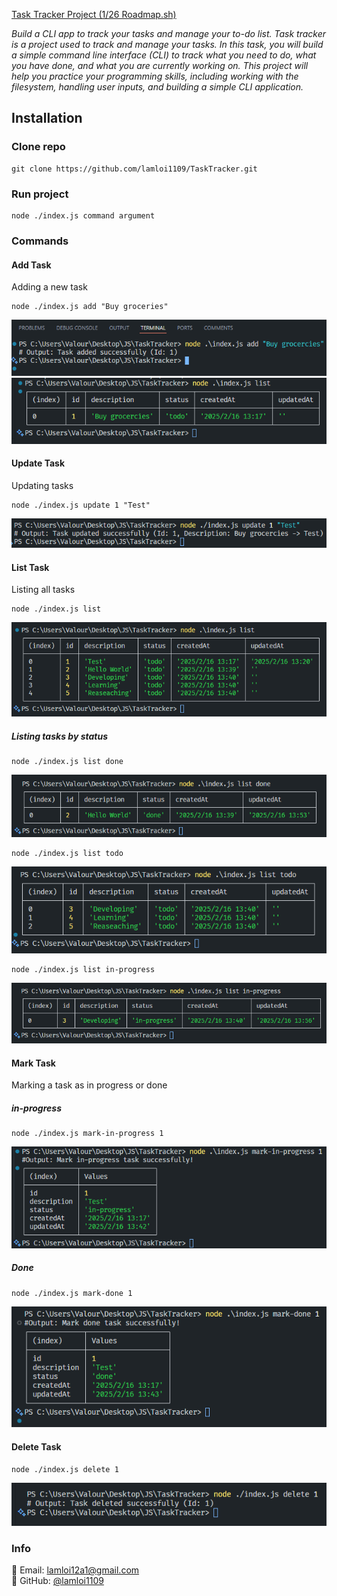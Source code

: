 [Task Tracker Project (1/26 Roadmap.sh) ](https://roadmap.sh/projects/task-tracker)

*Build a CLI app to track your tasks and manage your to-do list.*
*Task tracker is a project used to track and manage your tasks. In this task, you will build a simple command line interface (CLI) to track what you need to do, what you have done, and what you are currently working on. This project will help you practice your programming skills, including working with the filesystem, handling user inputs, and building a simple CLI application.*
## Installation

### Clone repo
```
git clone https://github.com/lamloi1109/TaskTracker.git
```
### Run project
```
node ./index.js command argument
```
### Commands
#### Add Task
Adding a new task
```
node ./index.js add "Buy groceries"
```
![alt add](./images/image.png)
![alt add](./images/image-1.png)
#### Update Task
Updating tasks
```
node ./index.js update 1 "Test"
```
![alt update](./images/image-2.png)

#### List Task
Listing all tasks

```
node ./index.js list
```
![alt list](./images/image-3.png)

##### Listing tasks by status
```
node ./index.js list done
```
![alt list done](./images/image-8.png)
```
node ./index.js list todo
```
![alt list todo](./images/image-9.png)
```
node ./index.js list in-progress
```
![alt list in-progress](./images/image-10.png)
#### Mark Task
Marking a task as in progress or done
##### in-progress
```
node ./index.js mark-in-progress 1
```
![alt text](./images/image-4.png)
##### Done
```
node ./index.js mark-done 1
```
![alt text](./images/image-5.png)
#### Delete Task
```
node ./index.js delete 1
```
![alt text](./images/image-6.png)

### Info
📧 Email: lamloi12a1@gmail.com  
📌 GitHub: [@lamloi1109](https://github.com/lamloi1109)